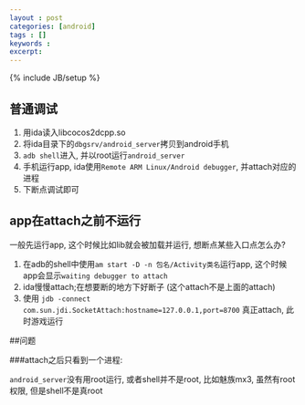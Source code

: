 ```yaml
---
layout : post
categories: [android]
tags : []
keywords : 
excerpt: 
---
```

{% include JB/setup %}

## 普通调试

1. 用ida读入libcocos2dcpp.so
2. 将ida目录下的`dbgsrv/android_server`拷贝到android手机
3. `adb shell`进入, 并以root运行`android_server`
4. 手机运行app, ida使用`Remote ARM Linux/Android debugger`, 并attach对应的进程
5. 下断点调试即可

## app在attach之前不运行

一般先运行app, 这个时候比如lib就会被加载并运行, 想断点某些入口点怎么办?

1. 在adb的shell中使用`am start -D -n 包名/Activity类名`运行app, 这个时候app会显示`waiting debugger to attach`
2. ida慢慢attach;在想要断的地方下好断子 (这个attach不是上面的attach)
3. 使用 `jdb -connect com.sun.jdi.SocketAttach:hostname=127.0.0.1,port=8700` 真正attach, 此时游戏运行

##问题

###attach之后只看到一个进程: 

`android_server`没有用root运行, 或者shell并不是root, 比如魅族mx3, 虽然有root权限, 但是shell不是真root





